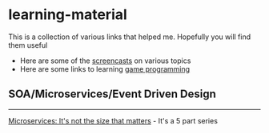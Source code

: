 # learning-material
This is a collection of various links that helped me. Hopefully you will find them useful

* Here are some of the [screencasts](screencasts.md) on various topics
* Here are some links to learning [game programming](game-programming.md)


## SOA/Microservices/Event Driven Design
----------------------------------------
[Microservices: It's not the size that matters](https://www.tigerteam.dk/2014/micro-services-its-not-only-the-size-that-matters-its-also-how-you-use-them-part-1/) - It's a 5 part series